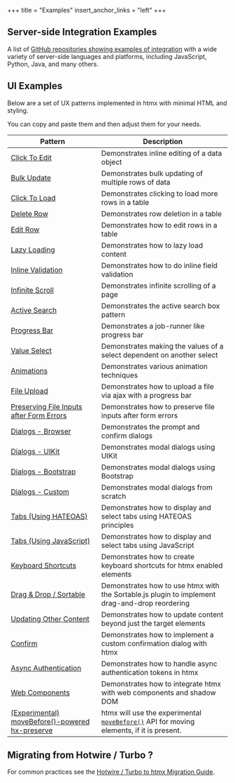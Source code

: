 +++
title = "Examples"
insert_anchor_links = "left"
+++

## Server-side Integration Examples

A list of [GitHub repositories showing examples of integration](@/server-examples.md) with a wide variety of
server-side languages and platforms, including JavaScript, Python, Java, and many others.

## UI Examples

Below are a set of UX patterns implemented in htmx with minimal HTML and styling.

You can copy and paste them and then adjust them for your needs.

| Pattern                                                                     | Description                                                                                                                                        |
|-----------------------------------------------------------------------------|----------------------------------------------------------------------------------------------------------------------------------------------------|
| [Click To Edit](@/examples/click-to-edit.md)                                | Demonstrates inline editing of a data object                                                                                                       |
| [Bulk Update](@/examples/bulk-update.md)                                    | Demonstrates bulk updating of multiple rows of data                                                                                                |
| [Click To Load](@/examples/click-to-load.md)                                | Demonstrates clicking to load more rows in a table                                                                                                 |
| [Delete Row](@/examples/delete-row.md)                                      | Demonstrates row deletion in a table                                                                                                               |
| [Edit Row](@/examples/edit-row.md)                                          | Demonstrates how to edit rows in a table                                                                                                           |
| [Lazy Loading](@/examples/lazy-load.md)                                     | Demonstrates how to lazy load content                                                                                                              |
| [Inline Validation](@/examples/inline-validation.md)                        | Demonstrates how to do inline field validation                                                                                                     |
| [Infinite Scroll](@/examples/infinite-scroll.md)                            | Demonstrates infinite scrolling of a page                                                                                                          |
| [Active Search](@/examples/active-search.md)                                | Demonstrates the active search box pattern                                                                                                         |
| [Progress Bar](@/examples/progress-bar.md)                                  | Demonstrates a job-runner like progress bar                                                                                                        |
| [Value Select](@/examples/value-select.md)                                  | Demonstrates making the values of a select dependent on another select                                                                             |
| [Animations](@/examples/animations.md)                                      | Demonstrates various animation techniques                                                                                                          |
| [File Upload](@/examples/file-upload.md)                                    | Demonstrates how to upload a file via ajax with a progress bar                                                                                     |
| [Preserving File Inputs after Form Errors](@/examples/file-upload-input.md) | Demonstrates how to preserve file inputs after form errors                                                                                         |
| [Dialogs - Browser](@/examples/dialogs.md)                                  | Demonstrates the prompt and confirm dialogs                                                                                                        |
| [Dialogs - UIKit](@/examples/modal-uikit.md)                                | Demonstrates modal dialogs using UIKit                                                                                                             |
| [Dialogs - Bootstrap](@/examples/modal-bootstrap.md)                        | Demonstrates modal dialogs using Bootstrap                                                                                                         |
| [Dialogs - Custom](@/examples/modal-custom.md)                              | Demonstrates modal dialogs from scratch                                                                                                            |
| [Tabs (Using HATEOAS)](@/examples/tabs-hateoas.md)                          | Demonstrates how to display and select tabs using HATEOAS principles                                                                               |
| [Tabs (Using JavaScript)](@/examples/tabs-javascript.md)                    | Demonstrates how to display and select tabs using JavaScript                                                                                       |
| [Keyboard Shortcuts](@/examples/keyboard-shortcuts.md)                      | Demonstrates how to create keyboard shortcuts for htmx enabled elements                                                                            |
| [Drag & Drop / Sortable](@/examples/sortable.md)                            | Demonstrates how to use htmx with the Sortable.js plugin to implement drag-and-drop reordering                                                     |
| [Updating Other Content](@/examples/update-other-content.md)                | Demonstrates how to update content beyond just the target elements                                                                                 |
| [Confirm](@/examples/confirm.md)                                            | Demonstrates how to implement a custom confirmation dialog with htmx                                                                               |
| [Async Authentication](@/examples/async-auth.md)                            | Demonstrates how to handle async authentication tokens in htmx                                                                                     |
| [Web Components](@/examples/web-components.md)                              | Demonstrates how to integrate htmx with web components and shadow DOM                                                                              |
| [(Experimental) moveBefore()-powered hx-preserve](@/examples/move-before)   | htmx will use the experimental [`moveBefore()`](https://cr-status.appspot.com/feature/5135990159835136) API for moving elements, if it is present. |

## Migrating from Hotwire / Turbo ?

For common practices see the [Hotwire / Turbo to htmx Migration Guide](@/migration-guide-hotwire-turbo.md).
